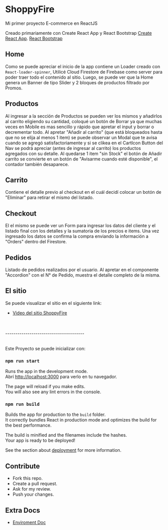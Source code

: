 # ShoppyFire
Mi primer proyecto E-commerce en ReactJS

Creado primariamente con Create React App y React Bootstrap
[Create React App](https://github.com/facebook/create-react-app).
[React Bootstrap](https://react-bootstrap.github.io/)

## Home
Como se puede apreciar el inicio de la app contiene un Loader creado con `React-loader-spinner`,
Utilicé Cloud Firestore de Firebase como server para poder traer todo el contenido al sitio.
Luego, se puede ver que la Home genera un Banner de tipo Slider y 2 bloques de productos filtrado por Promos.

## Productos
Al ingresar a la sección de Productos se pueden ver los mismos y añadirlos al carrito eligiendo su cantidad, coloqué un botón de Borrar
ya que muchas veces en Mobile es mas sencillo y rápido que apretar el input y borrar o decrementar todo.
Al apretar "Añadir al carrito" (que está bloqueados hasta que no se elija al menos 1 item) se puede observar un Modal
que te avisa cuando se agregó satisfactoriamente y si se clikea en el CartIcon Button del Nav se podrá apreciar
(antes de ingresar al carrito) los productos agregados con su detalle.
Al quedarse 1 item "sin Stock" el botón de Añadir carrito se convierte en un botón de "Avisarme cuando esté disponible", el contador también desaparece.

## Carrito
Contiene el detalle previo al checkout en el cuál decidí colocar un botón de "Eliminar" para retirar el mismo del listado.


## Checkout
El el mismo se puede ver un Form para ingresar los datos del cliente y el listado final con los detalles y la sumatoria de los precios e items.
Una vez ingresado los datos se confirma la compra enviando la información a "Orders" dentro del Firestore.


## Pedidos
Listado de pedidos realizados por el usuario.
Al apretar en el componente "Accordion" con el N° de Pedido, muestra el detalle completo de la misma.

## El sitio
Se puede visualizar el sitio en el siguiente link:
- [Video del sitio ShoppyFire](docs/shoppyfire.mp4)

<br />
<br />
---------------------------------------
<br />
<br />

Este Proyecto se puede inicializar con:

### `npm run start`

Runs the app in the development mode.<br />
Abrí [http://localhost:3000](http://localhost:3000) para verlo en tu navegador.

The page will reload if you make edits.<br />
You will also see any lint errors in the console.

### `npm run build`

Builds the app for production to the `build` folder.<br />
It correctly bundles React in production mode and optimizes the build for the best performance.

The build is minified and the filenames include the hashes.<br />
Your app is ready to be deployed!

See the section about [deployment](https://facebook.github.io/create-react-app/docs/deployment) for more information.

## Contribute
- Fork this repo.
- Create a pull request.
- Ask for my review.
- Push your changes.

## Extra Docs
- [Enviroment Doc](docs/Enviroment.md)






